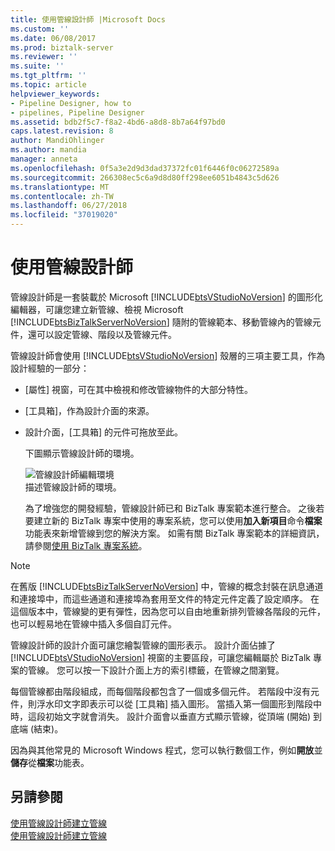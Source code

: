 ```yaml
---
title: 使用管線設計師 |Microsoft Docs
ms.custom: ''
ms.date: 06/08/2017
ms.prod: biztalk-server
ms.reviewer: ''
ms.suite: ''
ms.tgt_pltfrm: ''
ms.topic: article
helpviewer_keywords:
- Pipeline Designer, how to
- pipelines, Pipeline Designer
ms.assetid: bdb2f5c7-f8a2-4bd6-a8d8-8b7a64f97bd0
caps.latest.revision: 8
author: MandiOhlinger
ms.author: mandia
manager: anneta
ms.openlocfilehash: 0f5a3e2d9d3dad37372fc01f6446f0c06272589a
ms.sourcegitcommit: 266308ec5c6a9d8d80ff298ee6051b4843c5d626
ms.translationtype: MT
ms.contentlocale: zh-TW
ms.lasthandoff: 06/27/2018
ms.locfileid: "37019020"
---
```

# <a name="using-pipeline-designer"></a>使用管線設計師
管線設計師是一套裝載於 Microsoft [!INCLUDE[btsVStudioNoVersion](../includes/btsvstudionoversion-md.md)] 的圖形化編輯器，可讓您建立新管線、檢視 Microsoft [!INCLUDE[btsBizTalkServerNoVersion](../includes/btsbiztalkservernoversion-md.md)] 隨附的管線範本、移動管線內的管線元件，還可以設定管線、階段以及管線元件。  
  
 管線設計師會使用 [!INCLUDE[btsVStudioNoVersion](../includes/btsvstudionoversion-md.md)] 殼層的三項主要工具，作為設計經驗的一部分：  
  
- [屬性] 視窗，可在其中檢視和修改管線物件的大部分特性。  
  
- [工具箱]，作為設計介面的來源。  
  
- 設計介面，[工具箱] 的元件可拖放至此。  
  
  下圖顯示管線設計師的環境。  
  
  ![管線設計師編輯環境](../core/media/ebiz-prog-usepipe.gif "ebiz_prog_usepipe")  
  描述管線設計師的環境。  
  
  為了增強您的開發經驗，管線設計師已和 BizTalk 專案範本進行整合。 之後若要建立新的 BizTalk 專案中使用的專案系統，您可以使用**加入新項目**命令**檔案**功能表來新增管線到您的解決方案。 如需有關 BizTalk 專案範本的詳細資訊，請參閱[使用 BizTalk 專案系統](../core/using-the-biztalk-project-system.md)。  
  
> [!NOTE]
>  在舊版 [!INCLUDE[btsBizTalkServerNoVersion](../includes/btsbiztalkservernoversion-md.md)] 中，管線的概念封裝在訊息通道和連接埠中，而這些通道和連接埠為套用至文件的特定元件定義了設定順序。 在這個版本中，管線變的更有彈性，因為您可以自由地重新排列管線各階段的元件，也可以輕易地在管線中插入多個自訂元件。  
  
 管線設計師的設計介面可讓您繪製管線的圖形表示。 設計介面佔據了 [!INCLUDE[btsVStudioNoVersion](../includes/btsvstudionoversion-md.md)] 視窗的主要區段，可讓您編輯屬於 BizTalk 專案的管線。 您可以按一下設計介面上方的索引標籤，在管線之間瀏覽。  
  
 每個管線都由階段組成，而每個階段都包含了一個或多個元件。 若階段中沒有元件，則浮水印文字即表示可以從 [工具箱] 插入圖形。 當插入第一個圖形到階段中時，這段初始文字就會消失。 設計介面會以垂直方式顯示管線，從頂端 (開始) 到底端 (結束)。  
  
 因為與其他常見的 Microsoft Windows 程式，您可以執行數個工作，例如**開放**並**儲存**從**檔案**功能表。  
  
## <a name="see-also"></a>另請參閱  
 [使用管線設計師建立管線](../core/creating-pipelines-with-pipeline-designer.md)   
 [使用管線設計師建立管線](../core/creating-pipelines-using-pipeline-designer.md)